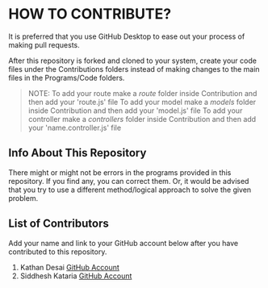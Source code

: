 # HOW TO CONTRIBUTE?

It is preferred that you use GitHub Desktop to ease out your process of making pull requests. 

After this repository is forked and cloned to your system, create your code files under the Contributions folders instead of making changes to the main files in the Programs/Code folders.

> NOTE: To add your route make a *route* folder inside Contribution and then add your 'route.js' file 
        To add your model make a *models* folder inside Contribution and then add your 'model.js' file 
        To add your controller make a *controllers* folder inside Contribution and then add your 'name.controller.js' file 

## Info About This Repository
There might or might not be errors in the programs provided in this repository. If you find any, you can correct them. Or, it would be advised that you try to use a different method/logical approach to solve the given problem. 

## List of Contributors
Add your name and link to your GitHub account below after you have contributed to this repository.

1. Kathan Desai [GitHub Account](https://www.github.com/kathan3009)
2. Siddhesh Kataria [GitHub Account](https://www.github.com/siddkataria)
